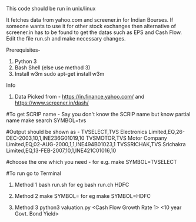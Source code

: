 This code should be run in unix/linux

It fetches data from yahoo.com and screener.in for Indian Bourses.
If someone wants to use it for other stock exchanges then alternative
 of screener.in has to be found to get the datas such as EPS and Cash Flow.
Edit the file run.sh and make necessary changes.

Prerequisites-  
1. Python 3
2. Bash Shell (else use method 3)
3. Install w3m
	sudo apt-get install w3m

Info
1. Data Picked from - https://in.finance.yahoo.com/
	and https://www.screener.in/dash/


#To get SCRIP name - Say you don't know the SCRIP name but know partial name
make search SYMBOL=tvs

#Output should be shown as - 
TVSELECT,TVS Electronics Limited,EQ,26-DEC-2003,10,1,INE236G01019,10
TVSMOTOR,TVS Motor Company Limited,EQ,02-AUG-2000,1,1,INE494B01023,1
TVSSRICHAK,TVS Srichakra Limited,EQ,13-FEB-2007,10,1,INE421C01016,10

#choose the one which you need - for e.g.
make SYMBOL=TVSELECT

#To run
go to Terminal
1. Method 1
bash run.sh <SCRIP> 
for eg bash run.ch HDFC

2. Method 2
make SYMBOL=<SCRIP>
for eg make SYMBOL=HDFC

3. Method 3
python3 valuation.py <Free Cash Flow>  <Cash Flow Growth Rate> <Cash Flow Growth Rate 1> <Cash Flow Growth Rate2> <outstanding shares> <Exit Rate> <EPS> <EPS Growth Rate> <Repo Rate> <10 year Govt. Bond Yield>

